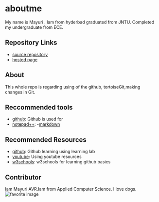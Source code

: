 # aboutme
My name is Mayuri .
Iam from hyderbad graduated from JNTU. Completed my undergraduate from ECE.
## Repository Links
- [source repository](https://github.com/Vijayarajamayuri "source repository")
- [hosted page](https://vijayarajamayuri.github.io/aboutme/ "about me ")

## About
This whole repo is regarding using of the github, tortoiseGit,making changes in Git.
## Reccommended tools
- [github](https://github.com/ "github"):  Github is used for
- [notepad++](https://notepad-plus-plus.org/ "notepad++"):
-[markdown](https://www.markdownguide.org/basic-syntax "markdown")
## Recommended Resources
- [github](https://github.com/marketplace/github-learning-lab "github learning"): Github learning using         learning lab
- [youtube](https://www.youtube.com/watch?v=BA_c3bGQXlQ "youtube sources"): Using youtube resources
- [w3schools](https://www.w3schools.com/whatis/whatis_github.asp "w3 schools"): w3schools for learning github basics 
## Contributor

Iam Mayuri AVR.Iam from Applied Computer Science.
I love dogs.
![ favorite image](https://upload.wikimedia.org/wikipedia/commons/d/d9/Collage_of_Nine_Dogs.jpg)